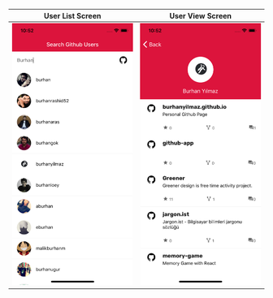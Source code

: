 
User List Screen            |  User View Screen
:-------------------------:|:-------------------------:
![](./resources/images/IphoneX1.png) |  ![](./resources/images/IphoneX2.png)